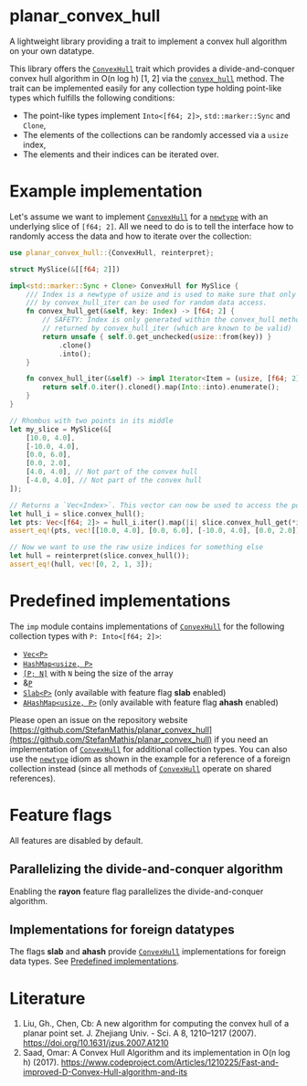 planar_convex_hull
==================

A lightweight library providing a trait to implement a convex hull algorithm on your own datatype.

[`ConvexHull`]: https://docs.rs/planar_convex_hull/0.1.1/planar_convex_hull/trait.ConvexHull.html
[`convex_hull`]: https://docs.rs/planar_convex_hull/0.1.1/planar_convex_hull/trait.ConvexHull.html#method.convex_hull
[`Index`]: https://docs.rs/planar_convex_hull/0.1.1/planar_convex_hull/struct.Index.html

This library offers the [`ConvexHull`] trait which provides a divide-and-conquer convex hull algorithm in O(n log h) [1, 2]
via the [`convex_hull`] method. The trait can be implemented easily for any collection type holding point-like types 
which fulfills the following conditions:
- The point-like types implement `Into<[f64; 2]>`, `std::marker::Sync` and `Clone`,
- The elements of the collections can be randomly accessed via a `usize` index,
- The elements and their indices can be iterated over.

# Example implementation

Let's assume we want to implement [`ConvexHull`] for a [`newtype`](https://doc.rust-lang.org/rust-by-example/generics/new_types.html) with an underlying slice of `[f64; 2]`. All we need to do is to tell the interface how to randomly access the data and how to iterate over the collection:

```rust
use planar_convex_hull::{ConvexHull, reinterpret};

struct MySlice(&[[f64; 2]])

impl<std::marker::Sync + Clone> ConvexHull for MySlice {
    /// Index is a newtype of usize and is used to make sure that only indices returned
    /// by convex_hull_iter can be used for random data access.
    fn convex_hull_get(&self, key: Index) -> [f64; 2] {
        // SAFETY: Index is only generated within the convex_hull method out of indices
        // returned by convex_hull_iter (which are known to be valid)
        return unsafe { self.0.get_unchecked(usize::from(key)) }
            .clone()
            .into();
    }

    fn convex_hull_iter(&self) -> impl Iterator<Item = (usize, [f64; 2])> {
        return self.0.iter().cloned().map(Into::into).enumerate();
    }
}

// Rhombus with two points in its middle
let my_slice = MySlice(&[
    [10.0, 4.0],
    [-10.0, 4.0],
    [0.0, 6.0],
    [0.0, 2.0],
    [4.0, 4.0], // Not part of the convex hull
    [-4.0, 4.0], // Not part of the convex hull
]);

// Returns a `Vec<Index>`. This vector can now be used to access the points via `convex_hull_get`:
let hull_i = slice.convex_hull();
let pts: Vec<[f64; 2]> = hull_i.iter().map(|i| slice.convex_hull_get(*i)).collect();
assert_eq!(pts, vec![[10.0, 4.0], [0.0, 6.0], [-10.0, 4.0], [0.0, 2.0]]);

// Now we want to use the raw usize indices for something else
let hull = reinterpret(slice.convex_hull());
assert_eq!(hull, vec![0, 2, 1, 3]);
```

# Predefined implementations

The `imp` module contains implementations of [`ConvexHull`] for the following collection types with `P: Into<[f64; 2]>`:
* [`Vec<P>`](https://doc.rust-lang.org/std/vec/struct.Vec.html)
* [`HashMap<usize, P>`](https://doc.rust-lang.org/std/collections/struct.HashMap.html)
* [`[P; N]`](https://doc.rust-lang.org/std/primitive.array.html) with `N` being the size of the array
* &[`P`](https://doc.rust-lang.org/std/primitive.slice.html)
* [`Slab<P>`](https://docs.rs/slab/latest/slab/struct.Slab.html) (only available with feature flag **slab** enabled)
* [`AHashMap<usize, P>`](https://docs.rs/ahash/0.8.12/ahash/struct.AHashMap.html) (only available with feature flag **ahash** enabled)

Please open an issue on the repository website [https://github.com/StefanMathis/planar_convex_hull](https://github.com/StefanMathis/planar_convex_hull) if you need an implementation of [`ConvexHull`] for additional collection types. You can also use
the [`newtype`](https://doc.rust-lang.org/rust-by-example/generics/new_types.html) idiom as shown in the example for a reference
of a foreign collection instead (since all methods of [`ConvexHull`] operate on shared references).

# Feature flags

All features are disabled by default.

## Parallelizing the divide-and-conquer algorithm

Enabling the **rayon** feature flag parallelizes the divide-and-conquer algorithm.

## Implementations for foreign datatypes

The flags **slab** and **ahash** provide [`ConvexHull`] implementations for foreign data types. See [Predefined implementations](#predefined-implementations).

# Literature

1. Liu, Gh., Chen, Cb: A new algorithm for computing the convex hull of a planar point set.
J. Zhejiang Univ. - Sci. A 8, 1210–1217 (2007). https://doi.org/10.1631/jzus.2007.A1210
2. Saad, Omar: A Convex Hull Algorithm and its implementation in O(n log h) (2017). https://www.codeproject.com/Articles/1210225/Fast-and-improved-D-Convex-Hull-algorithm-and-its
